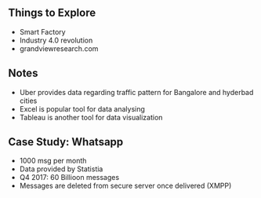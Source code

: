 ## Things to Explore
- Smart Factory
- Industry 4.0 revolution
- grandviewresearch.com

## Notes
- Uber provides data regarding traffic pattern for Bangalore and hyderbad cities
- Excel is popular tool for data analysing
- Tableau is another tool for data visualization

## Case Study: Whatsapp
- 1000 msg per month
- Data provided by Statistia
- Q4 2017: 60 Billioon messages
- Messages are deleted from secure server once delivered (XMPP)
